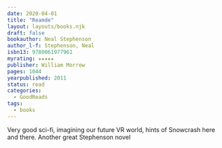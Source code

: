 ```yaml
---
date: 2020-04-01
title: "Reamde"
layout: layouts/books.njk
draft: false
bookauthor: Neal Stephenson
author_l-f: Stephenson, Neal
isbn13: 9780061977961
myrating: ★★★★★
publisher: William Morrow
pages: 1044
yearpublished: 2011
status: read
categories:
  - GoodReads
tags:
  - books
---
```

Very good sci-fi, imagining our future VR world, hints of Snowcrash here and there. Another great Stephenson novel
